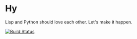 Hy
==

Lisp and Python should love each other. Let's make it happen.

[![Build Status](https://travis-ci.org/paultag/hy.png?branch=master)](https://travis-ci.org/paultag/hy)
